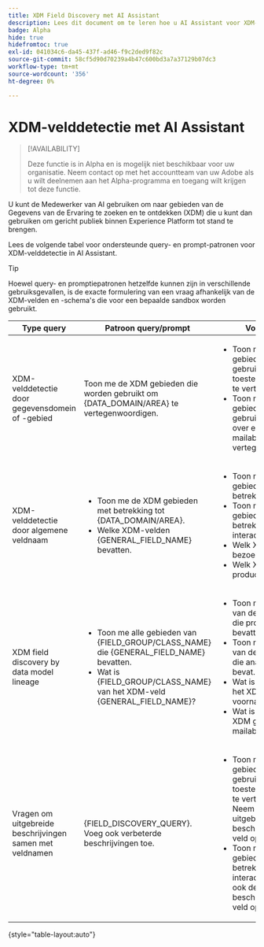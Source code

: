 ```yaml
---
title: XDM Field Discovery met AI Assistant
description: Lees dit document om te leren hoe u AI Assistant voor XDM-velddetectie (Experience Data Model) kunt gebruiken.
badge: Alpha
hide: true
hidefromtoc: true
exl-id: 041034c6-da45-437f-ad46-f9c2ded9f82c
source-git-commit: 58cf5d90d70239a4b47c600bd3a7a37129b07dc3
workflow-type: tm+mt
source-wordcount: '356'
ht-degree: 0%

---
```


# XDM-velddetectie met AI Assistant

>[!AVAILABILITY]
>
>Deze functie is in Alpha en is mogelijk niet beschikbaar voor uw organisatie. Neem contact op met het accountteam van uw Adobe als u wilt deelnemen aan het Alpha-programma en toegang wilt krijgen tot deze functie.

U kunt de Medewerker van AI gebruiken om naar gebieden van de Gegevens van de Ervaring te zoeken en te ontdekken (XDM) die u kunt dan gebruiken om gericht publiek binnen Experience Platform tot stand te brengen.

Lees de volgende tabel voor ondersteunde query- en prompt-patronen voor XDM-velddetectie in AI Assistant.

>[!TIP]
>
>Hoewel query- en promptiepatronen hetzelfde kunnen zijn in verschillende gebruiksgevallen, is de exacte formulering van een vraag afhankelijk van de XDM-velden en -schema&#39;s die voor een bepaalde sandbox worden gebruikt.

| Type query | Patroon query/prompt | Voorbeelden |
| --- | --- | --- |
| XDM-velddetectie door gegevensdomein of -gebied | Toon me de XDM gebieden die worden gebruikt om {DATA_DOMAIN/AREA} te vertegenwoordigen. | <ul><li>Toon me de XDM gebieden die worden gebruikt om toestemmingsgegevens te vertegenwoordigen.</li><li>Toon me de XDM gebieden die worden gebruikt om informatie over e-mailabonnementen te vertegenwoordigen.</li></ul> |
| XDM-velddetectie door algemene veldnaam | <ul><li>Toon me de XDM gebieden met betrekking tot {DATA_DOMAIN/AREA}.</li><li>Welke XDM-velden {GENERAL_FIELD_NAME} bevatten.</li></ul> | <ul><li>Toon me de XDM gebieden met betrekking tot orden.</li><li>Toon me de XDM gebieden met betrekking tot interactiedetails.</li><li>Welk XDM-veld bevat bezoeker-id&#39;s?</li><li>Welk XDM-veld bevat productcategorieën?</li></ul> |
| XDM field discovery by data model lineage | <ul><li>Toon me alle gebieden van {FIELD_GROUP/CLASS_NAME} die {GENERAL_FIELD_NAME} bevatten.</li><li>Wat is {FIELD_GROUP/CLASS_NAME} van het XDM-veld {GENERAL_FIELD_NAME}?</li></ul> | <ul><li>Toon me alle gebieden van de gebiedsgroep die productgegevens bevatten.</li><li>Toon me alle gebieden van de gebiedsgroep die analysegegevens bevat.</li><li>Wat is de klasse van het XDM gebied voornaam?</li><li>Wat is de klasse van de XDM gebied e-mailabonnementen?</li></ul> |
| Vragen om uitgebreide beschrijvingen samen met veldnamen | {FIELD_DISCOVERY_QUERY}. Voeg ook verbeterde beschrijvingen toe. | <ul><li>Toon me de XDM gebieden die worden gebruikt om toestemmingsgegevens te vertegenwoordigen. Neem ook de uitgebreide beschrijving voor het veld op.</li><li>Toon me de XDM gebieden met betrekking tot interactiedetails. Neem ook de uitgebreide beschrijving voor het veld op.</li></ul> |

{style="table-layout:auto"}
